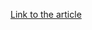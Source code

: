 [Link to the article](https://securityaffairs.com/182257/apt/china-linked-mustang-panda-deploys-advanced-snakedisk-usb-worm.html)
